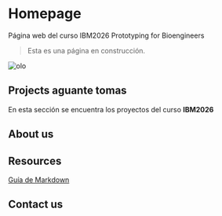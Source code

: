 # Homepage
Página web del curso IBM2026 Prototyping for Bioengineers

> Esta es una página en construcción.

![olo](https://github.com/ibm2026/ibm2026.github.io/compare/main...matiashl27:ibm2026.github.io:main#diff-afc5882d7d17917e8c2351e893f7120af91cccd4f99d0c310cb40cbe79ccf67d)
## Projects aguante tomas

En esta sección se encuentra los proyectos del curso **IBM2026**

## About us

## Resources

[Guía de Markdown](https://www.markdownguide.org/basic-syntax)

## Contact us
